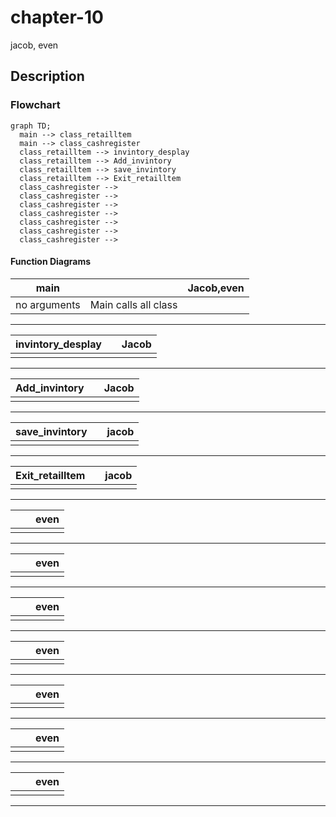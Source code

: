 # chapter-10
jacob, even

##  Description


###  Flowchart
```mermaid
graph TD;
  main --> class_retailltem
  main --> class_cashregister
  class_retailltem --> invintory_desplay
  class_retailltem --> Add_invintory
  class_retailltem --> save_invintory
  class_retailltem --> Exit_retailltem
  class_cashregister -->
  class_cashregister -->
  class_cashregister -->
  class_cashregister -->
  class_cashregister -->
  class_cashregister -->
  class_cashregister -->
```

#### Function Diagrams

|  main   |               |    Jacob,even  |
| ------------------ | ------------- | ------------ |
|  no arguments   | Main calls all class   |           |  
***
|   invintory_desplay  |               |    Jacob    |
| ------------------ | ------------- | ------------ |
|    |  |              |

***
|   Add_invintory  |               |    Jacob    |
| ------------------ | ------------- | ------------ |
|    |   |           |

***
|  save_invintory   |               |   jacob     |
| ------------------ | ------------- | ------------ |
|     |   |              |
***
|  Exit_retailltem   |               |  jacob      |
| ------------------ | ------------- | ------------ |
|     |    |     |       
***
|     |               |    even    |
| ------------------ | ------------- | ------------ |
|     |    |              |
***
|     |               |     even   |
| ------------------ | ------------- | ------------ |
|       |              |
***
|     |               |     even   |
| ------------------ | ------------- | ------------ |
|       |              |
***
|     |               |     even   |
| ------------------ | ------------- | ------------ |
|       |              |
***
|     |               |     even   |
| ------------------ | ------------- | ------------ |
|       |              |
***
|     |               |     even   |
| ------------------ | ------------- | ------------ |
|       |              |
***
|     |               |     even   |
| ------------------ | ------------- | ------------ |
|       |              |
***
